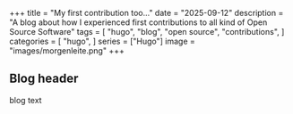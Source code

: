 +++
title = "My first contribution too..."
date = "2025-09-12"
description = "A blog about how I experienced first contributions to all kind of Open Source Software"
tags = [
    "hugo",
    "blog",
    "open source",
    "contributions",
]
categories = [
    "hugo",
]
series = ["Hugo"]
image = "images/morgenleite.png"
+++

## Blog header

blog text

